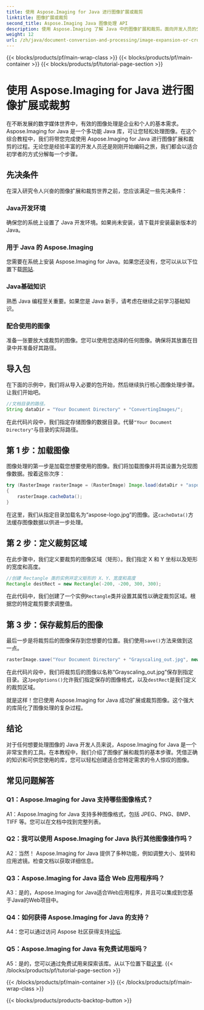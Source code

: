 ```yaml
---
title: 使用 Aspose.Imaging for Java 进行图像扩展或裁剪
linktitle: 图像扩展或裁剪
second_title: Aspose.Imaging Java 图像处理 API
description: 使用 Aspose.Imaging 了解 Java 中的图像扩展和裁剪。面向开发人员的分步教程。提高您的图像处理技能。
weight: 12
url: /zh/java/document-conversion-and-processing/image-expansion-or-cropping/
---
```


{{< blocks/products/pf/main-wrap-class >}}
{{< blocks/products/pf/main-container >}}
{{< blocks/products/pf/tutorial-page-section >}}

# 使用 Aspose.Imaging for Java 进行图像扩展或裁剪

在不断发展的数字媒体世界中，有效的图像处理是企业和个人的基本需求。 Aspose.Imaging for Java 是一个多功能 Java 库，可让您轻松处理图像。在这个综合教程中，我们将带您完成使用 Aspose.Imaging for Java 进行图像扩展和裁剪的过程。无论您是经验丰富的开发人员还是刚刚开始编码之旅，我们都会以适合初学者的方式分解每一个步骤。

## 先决条件

在深入研究令人兴奋的图像扩展和裁剪世界之前，您应该满足一些先决条件：

### Java开发环境

确保您的系统上设置了 Java 开发环境。如果尚未安装，请下载并安装最新版本的 Java。

### 用于 Java 的 Aspose.Imaging

您需要在系统上安装 Aspose.Imaging for Java。如果您还没有，您可以从以下位置下载[网站](https://releases.aspose.com/imaging/java/).

### Java基础知识

熟悉 Java 编程至关重要。如果您是 Java 新手，请考虑在继续之前学习基础知识。

### 配合使用的图像

准备一张要放大或裁剪的图像。您可以使用您选择的任何图像。确保将其放置在目录中并准备好其路径。

## 导入包

在下面的示例中，我们将从导入必要的包开始，然后继续执行核心图像处理步骤。让我们开始吧。

```java
//文档目录的路径。
String dataDir = "Your Document Directory" + "ConvertingImages/";
```

在此代码片段中，我们指定存储图像的数据目录。代替`"Your Document Directory"`与目录的实际路径。

## 第 1 步：加载图像

图像处理的第一步是加载您想要使用的图像。我们将加载图像并将其设置为兑现图像数据。按着这些次序：

```java
try (RasterImage rasterImage = (RasterImage) Image.load(dataDir + "aspose-logo.jpg"))
{
    rasterImage.cacheData();
}
```

在这里，我们从指定目录加载名为“aspose-logo.jpg”的图像。这`cacheData()`方法缓存图像数据以供进一步处理。

## 第 2 步：定义裁剪区域

在此步骤中，我们定义要裁剪的图像区域（矩形）。我们指定 X 和 Y 坐标以及矩形的宽度和高度。

```java
//创建 Rectangle 类的实例并定义矩形的 X、Y、宽度和高度
Rectangle destRect = new Rectangle(-200, -200, 300, 300);
```

在此代码中，我们创建了一个实例`Rectangle`类并设置其属性以确定裁剪区域。根据您的特定裁剪要求调整值。

## 第 3 步：保存裁剪后的图像

最后一步是将裁剪后的图像保存到您想要的位置。我们使用`save()`方法来做到这一点。 

```java
rasterImage.save("Your Document Directory" + "Grayscaling_out.jpg", new JpegOptions(), destRect);
```

在此代码片段中，我们将裁剪后的图像以名称“Grayscaling_out.jpg”保存到指定目录。这`JpegOptions()`允许我们指定保存的图像格式，以及`destRect`是我们定义的裁剪区域。

就是这样！您已使用 Aspose.Imaging for Java 成功扩展或裁剪图像。这个强大的库简化了图像处理的复杂过程。

## 结论

对于任何想要处理图像的 Java 开发人员来说，Aspose.Imaging for Java 是一个非常宝贵的工具。在本教程中，我们介绍了图像扩展和裁剪的基本步骤。凭借正确的知识和可供您使用的库，您可以轻松创建适合您特定需求的令人惊叹的图像。

## 常见问题解答

### Q1：Aspose.Imaging for Java 支持哪些图像格式？
   
A1：Aspose.Imaging for Java 支持多种图像格式，包括 JPEG、PNG、BMP、TIFF 等。您可以在文档中找到完整列表。

### Q2：我可以使用 Aspose.Imaging for Java 执行其他图像操作吗？

A2：当然！ Aspose.Imaging for Java 提供了多种功能，例如调整大小、旋转和应用滤镜。检查文档以获取详细信息。

### Q3：Aspose.Imaging for Java 适合 Web 应用程序吗？

A3：是的，Aspose.Imaging for Java适合Web应用程序，并且可以集成到您基于Java的Web项目中。

### Q4：如何获得 Aspose.Imaging for Java 的支持？

 A4：您可以通过访问 Aspose 社区获得支持[论坛](https://forum.aspose.com/).

### Q5：Aspose.Imaging for Java 有免费试用版吗？

 A5：是的，您可以通过免费试用来探索该库。从以下位置下载[这里](https://releases.aspose.com/).
{{< /blocks/products/pf/tutorial-page-section >}}

{{< /blocks/products/pf/main-container >}}
{{< /blocks/products/pf/main-wrap-class >}}

{{< blocks/products/products-backtop-button >}}
